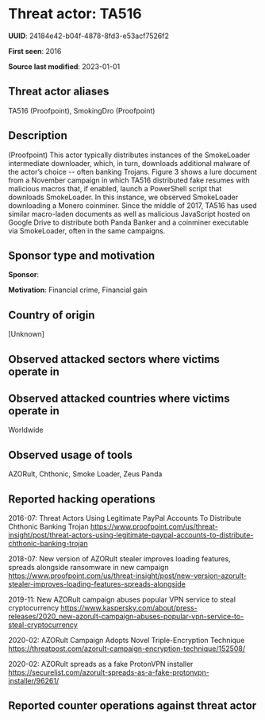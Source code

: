 # Threat actor: TA516

**UUID**: 24184e42-b04f-4878-8fd3-e53acf7526f2

**First seen**: 2016

**Source last modified**: 2023-01-01

## Threat actor aliases

TA516 (Proofpoint), SmokingDro (Proofpoint)

## Description

(Proofpoint) This actor typically distributes instances of the SmokeLoader intermediate downloader, which, in turn, downloads additional malware of the actor’s choice -- often banking Trojans. Figure 3 shows a lure document from a November campaign in which TA516 distributed fake resumes with malicious macros that, if enabled, launch a PowerShell script that downloads SmokeLoader. In this instance, we observed SmokeLoader downloading a Monero coinminer. Since the middle of 2017, TA516 has used similar macro-laden documents as well as malicious JavaScript hosted on Google Drive to distribute both Panda Banker and a coinminer executable via SmokeLoader, often in the same campaigns.

## Sponsor type and motivation

**Sponsor**: 

**Motivation**: Financial crime, Financial gain


## Country of origin

[Unknown]

## Observed attacked sectors where victims operate in



## Observed attacked countries where victims operate in

Worldwide

## Observed usage of tools

AZORult, Chthonic, Smoke Loader, Zeus Panda

## Reported hacking operations

2016-07: Threat Actors Using Legitimate PayPal Accounts To Distribute Chthonic Banking Trojan
https://www.proofpoint.com/us/threat-insight/post/threat-actors-using-legitimate-paypal-accounts-to-distribute-chthonic-banking-trojan

2018-07: New version of AZORult stealer improves loading features, spreads alongside ransomware in new campaign
https://www.proofpoint.com/us/threat-insight/post/new-version-azorult-stealer-improves-loading-features-spreads-alongside

2019-11: New AZORult campaign abuses popular VPN service to steal cryptocurrency
https://www.kaspersky.com/about/press-releases/2020_new-azorult-campaign-abuses-popular-vpn-service-to-steal-cryptocurrency

2020-02: AZORult Campaign Adopts Novel Triple-Encryption Technique
https://threatpost.com/azorult-campaign-encryption-technique/152508/

2020-02: AZORult spreads as a fake ProtonVPN installer
https://securelist.com/azorult-spreads-as-a-fake-protonvpn-installer/96261/

## Reported counter operations against threat actor





